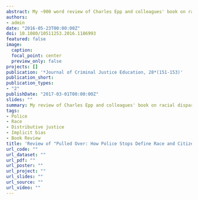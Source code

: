 ```yaml
---
abstract: My ~900 word review of Charles Epp and colleagues' book on racial disparities in traffic stops. The authors draw a distinction between _investigatory_ stops and _traffic safety_ stops, and show that the former disproportionately target African American drivers while the latter do not. 
authors:
- admin
date: "2016-05-23T00:00:00Z"
doi: 10.1080/10511253.2016.1186993
featured: false
image:
  caption: 
  focal_point: center
  preview_only: false
projects: []
publication: '*Journal of Criminal Justice Education, 28*(151-153)'
publication_short: 
publication_types:
- "2"
publishDate: "2017-03-01T00:00:00Z"
slides: ""
summary: My review of Charles Epp and colleagues' book on racial disparities in traffic stops.
tags:
- Police
- Race
- Distributive justice
- Implicit bias
- Book Review
title: 'Review of "Pulled Over: How Police Stops Define Race and Citizenship"'
url_code: ""
url_dataset: ""
url_pdf: ""
url_poster: ""
url_project: ""
url_slides: ""
url_source: ""
url_video: ""
---
```



